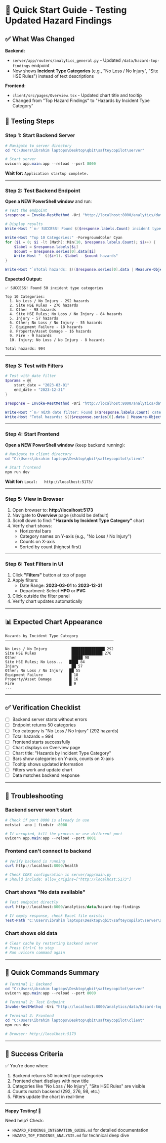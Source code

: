 # 🚀 Quick Start Guide - Testing Updated Hazard Findings

## ✅ What Was Changed

**Backend:**
- `server/app/routers/analytics_general.py` - Updated `/data/hazard-top-findings` endpoint
- Now shows **Incident Type Categories** (e.g., "No Loss / No Injury", "Site HSE Rules") instead of text descriptions

**Frontend:**
- `client/src/pages/Overview.tsx` - Updated chart title and tooltip
- Changed from "Top Hazard Findings" to "Hazards by Incident Type Category"

## 🧪 Testing Steps

### Step 1: Start Backend Server

```powershell
# Navigate to server directory
cd "C:\Users\ibrahim laptops\Desktop\qbit\safteycopilot\server"

# Start server
uvicorn app.main:app --reload --port 8000
```

**Wait for:** `Application startup complete.`

---

### Step 2: Test Backend Endpoint

**Open a NEW PowerShell window** and run:

```powershell
# Test the endpoint
$response = Invoke-RestMethod -Uri "http://localhost:8000/analytics/data/hazard-top-findings"

# Display results
Write-Host "`n✅ SUCCESS! Found $($response.labels.Count) incident type categories`n" -ForegroundColor Green

Write-Host "Top 10 Categories:" -ForegroundColor Cyan
for ($i = 0; $i -lt [Math]::Min(10, $response.labels.Count); $i++) {
    $label = $response.labels[$i]
    $count = $response.series[0].data[$i]
    Write-Host "  $($i+1). $label - $count hazards"
}

Write-Host "`nTotal hazards: $(($response.series[0].data | Measure-Object -Sum).Sum)" -ForegroundColor Yellow
```

**Expected Output:**
```
✅ SUCCESS! Found 50 incident type categories

Top 10 Categories:
  1. No Loss / No Injury - 292 hazards
  2. Site HSE Rules - 276 hazards
  3. Other - 98 hazards
  4. Site HSE Rules; No Loss / No Injury - 84 hazards
  5. Injury - 57 hazards
  6. Other; No Loss / No Injury - 55 hazards
  7. Equipment Failure - 18 hazards
  8. Property/Asset Damage - 16 hazards
  9. Fire - 9 hazards
  10. Injury; No Loss / No Injury - 8 hazards

Total hazards: 994
```

---

### Step 3: Test with Filters

```powershell
# Test with date filter
$params = @{
    start_date = "2023-03-01"
    end_date = "2023-12-31"
}

$response = Invoke-RestMethod -Uri "http://localhost:8000/analytics/data/hazard-top-findings" -Body $params

Write-Host "`n✅ With date filter: Found $($response.labels.Count) categories" -ForegroundColor Green
Write-Host "Total hazards: $(($response.series[0].data | Measure-Object -Sum).Sum)"
```

---

### Step 4: Start Frontend

**Open a NEW PowerShell window** (keep backend running):

```powershell
# Navigate to client directory
cd "C:\Users\ibrahim laptops\Desktop\qbit\safteycopilot\client"

# Start frontend
npm run dev
```

**Wait for:** `Local:   http://localhost:5173/`

---

### Step 5: View in Browser

1. Open browser to: **http://localhost:5173**
2. Navigate to **Overview** page (should be default)
3. Scroll down to find: **"Hazards by Incident Type Category"** chart
4. Verify chart shows:
   - Horizontal bars
   - Category names on Y-axis (e.g., "No Loss / No Injury")
   - Counts on X-axis
   - Sorted by count (highest first)

---

### Step 6: Test Filters in UI

1. Click **"Filters"** button at top of page
2. Apply filters:
   - Date Range: **2023-03-01** to **2023-12-31**
   - Department: Select **HPO** or **PVC**
3. Click outside the filter panel
4. Verify chart updates automatically

---

## 📊 Expected Chart Appearance

```
Hazards by Incident Type Category
─────────────────────────────────────────────────

No Loss / No Injury           ███████████████ 292
Site HSE Rules                ██████████████ 276
Other                         █████ 98
Site HSE Rules; No Loss...   ████ 84
Injury                        ██ 57
Other; No Loss / No Injury   ██ 55
Equipment Failure            █ 18
Property/Asset Damage        █ 16
Fire                         █ 9
...
```

---

## ✅ Verification Checklist

- [ ] Backend server starts without errors
- [ ] Endpoint returns 50 categories
- [ ] Top category is "No Loss / No Injury" (292 hazards)
- [ ] Total hazards = 994
- [ ] Frontend starts successfully
- [ ] Chart displays on Overview page
- [ ] Chart title: "Hazards by Incident Type Category"
- [ ] Bars show categories on Y-axis, counts on X-axis
- [ ] Tooltip shows updated information
- [ ] Filters work and update chart
- [ ] Data matches backend response

---

## 🐛 Troubleshooting

### Backend server won't start
```powershell
# Check if port 8000 is already in use
netstat -ano | findstr :8000

# If occupied, kill the process or use different port
uvicorn app.main:app --reload --port 8001
```

### Frontend can't connect to backend
```powershell
# Verify backend is running
curl http://localhost:8000/health

# Check CORS configuration in server/app/main.py
# Should include: allow_origins=["http://localhost:5173"]
```

### Chart shows "No data available"
```powershell
# Test endpoint directly
curl http://localhost:8000/analytics/data/hazard-top-findings

# If empty response, check Excel file exists:
Test-Path "C:\Users\ibrahim laptops\Desktop\qbit\safteycopilot\server\app\EPCL_VEHS_Data_Processed.xlsx"
```

### Chart shows old data
```powershell
# Clear cache by restarting backend server
# Press Ctrl+C to stop
# Run uvicorn command again
```

---

## 📝 Quick Commands Summary

```powershell
# Terminal 1: Backend
cd "C:\Users\ibrahim laptops\Desktop\qbit\safteycopilot\server"
uvicorn app.main:app --reload --port 8000

# Terminal 2: Test Endpoint
Invoke-RestMethod -Uri "http://localhost:8000/analytics/data/hazard-top-findings"

# Terminal 3: Frontend  
cd "C:\Users\ibrahim laptops\Desktop\qbit\safteycopilot\client"
npm run dev

# Browser: http://localhost:5173
```

---

## 🎯 Success Criteria

✅ You're done when:
1. Backend returns 50 incident type categories
2. Frontend chart displays with new title
3. Categories like "No Loss / No Injury", "Site HSE Rules" are visible
4. Counts match backend (292, 276, 98, etc.)
5. Filters update the chart in real-time

---

**Happy Testing! 🎉**

Need help? Check:
- `HAZARD_FINDINGS_INTEGRATION_GUIDE.md` for detailed documentation
- `HAZARD_TOP_FINDINGS_ANALYSIS.md` for technical deep dive

